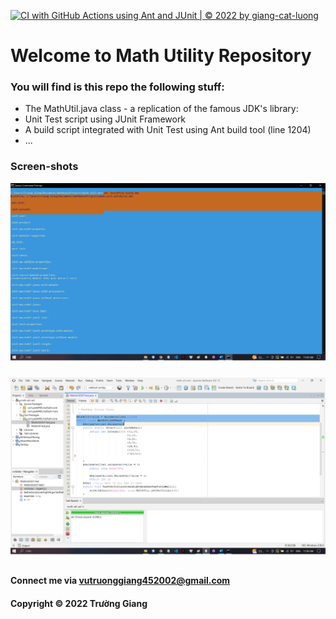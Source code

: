 [![CI with GitHub Actions using Ant and JUnit | © 2022 by giang-cat-luong](https://github.com/giang-cat-luong/math-util-ant/actions/workflows/ci-with-ant.yml/badge.svg)](https://github.com/giang-cat-luong/math-util-ant/actions/workflows/ci-with-ant.yml)


# Welcome to Math Utility Repository


### You will find is this repo the following stuff:


* The MathUtil.java class - a replication of the famous JDK's library:
* Unit Test script using JUnit Framework
* A build script integrated with Unit Test using Ant build tool (line 1204)
* ...


### Screen-shots


![Build process with Ant](https://github.com/giang-cat-luong/math-util-ant/blob/main/screenshot/build-process-with-ant.png)


![DDT source with JUnit](https://github.com/giang-cat-luong/math-util-ant/blob/main/screenshot/ddt-source-using-junit.png)


#### Connect me via vutruonggiang452002@gmail.com


#### Copyright &#169; 2022 Trường Giang